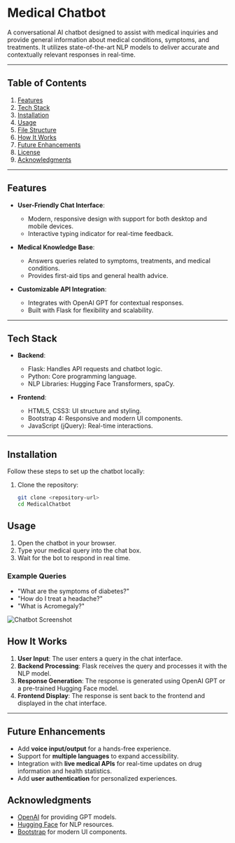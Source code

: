 # Medical Chatbot

A conversational AI chatbot designed to assist with medical inquiries and provide general information about medical conditions, symptoms, and treatments. It utilizes state-of-the-art NLP models to deliver accurate and contextually relevant responses in real-time.

---

## Table of Contents
1. [Features](#features)
2. [Tech Stack](#tech-stack)
3. [Installation](#installation)
4. [Usage](#usage)
5. [File Structure](#file-structure)
6. [How It Works](#how-it-works)
7. [Future Enhancements](#future-enhancements)
8. [License](#license)
9. [Acknowledgments](#acknowledgments)

---

## Features
- **User-Friendly Chat Interface**:
  - Modern, responsive design with support for both desktop and mobile devices.
  - Interactive typing indicator for real-time feedback.

- **Medical Knowledge Base**:
  - Answers queries related to symptoms, treatments, and medical conditions.
  - Provides first-aid tips and general health advice.

- **Customizable API Integration**:
  - Integrates with OpenAI GPT for contextual responses.
  - Built with Flask for flexibility and scalability.

---

## Tech Stack
- **Backend**:
  - Flask: Handles API requests and chatbot logic.
  - Python: Core programming language.
  - NLP Libraries: Hugging Face Transformers, spaCy.

- **Frontend**:
  - HTML5, CSS3: UI structure and styling.
  - Bootstrap 4: Responsive and modern UI components.
  - JavaScript (jQuery): Real-time interactions.

---

## Installation
Follow these steps to set up the chatbot locally:

1. Clone the repository:
   ```bash
   git clone <repository-url>
   cd MedicalChatbot

## Usage
1. Open the chatbot in your browser.
2. Type your medical query into the chat box.
3. Wait for the bot to respond in real time.

### Example Queries
- "What are the symptoms of diabetes?"
- "How do I treat a headache?"
- "What is Acromegaly?"


![Chatbot Screenshot](assests/image.png "Chatbot Interface Screenshot")




## How It Works
1. **User Input**: The user enters a query in the chat interface.
2. **Backend Processing**: Flask receives the query and processes it with the NLP model.
3. **Response Generation**: The response is generated using OpenAI GPT or a pre-trained Hugging Face model.
4. **Frontend Display**: The response is sent back to the frontend and displayed in the chat interface.

---

## Future Enhancements
- Add **voice input/output** for a hands-free experience.
- Support for **multiple languages** to expand accessibility.
- Integration with **live medical APIs** for real-time updates on drug information and health statistics.
- Add **user authentication** for personalized experiences.


## Acknowledgments
- [OpenAI](https://openai.com) for providing GPT models.
- [Hugging Face](https://huggingface.co) for NLP resources.
- [Bootstrap](https://getbootstrap.com) for modern UI components.

